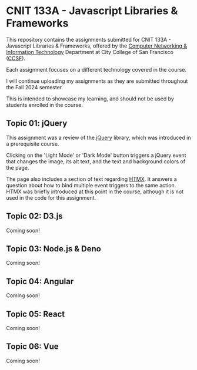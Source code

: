 # CNIT 133A - Javascript Libraries & Frameworks

This repository contains the assignments submitted for CNIT 133A - Javascript Libraries & Frameworks, offered by the [Computer Networking & Information Technology](https://www.ccsf.edu/academics/ccsf-catalog/courses-by-department/computer-networking-and-information-technology) Department at City College of San Francisco ([CCSF](https://www.ccsf.edu/)).

Each assignment focuses on a different technology covered in the course. 

I will continue uploading my assignments as they are submitted throughout the Fall 2024 semester.

This is intended to showcase my learning, and should not be used by students enrolled in the course.

## Topic 01: jQuery

This assignment was a review of the [jQuery](https://jquery.com/) library, which was introduced in a prerequisite course.

Clicking on the 'Light Mode' or 'Dark Mode' button triggers a jQuery event that changes the image, its alt text, and the text and background colors of the page.

The page also includes a section of text regarding [HTMX](https://htmx.org/). It answers a question about how to bind multiple event triggers to the same action. HTMX was briefly introduced at this point in the course, although it is not used in the code for this assignment.

## Topic 02: D3.js

Coming soon!

## Topic 03: Node.js & Deno

Coming soon!

## Topic 04: Angular

Coming soon!

## Topic 05: React

Coming soon!

## Topic 06: Vue

Coming soon!
